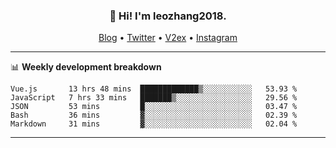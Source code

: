 <h3 align="center">👋 Hi! I'm leozhang2018.</h3>
<p align="center">
  <a href="https://code.leozhang2018.me">Blog</a> •
  <a href="https://twitter.com/leozhang2018">Twitter</a> •
  <a href="https://www.v2ex.com/member/leozhang">V2ex</a> •
  <a href="https://www.instagram.com/leozhanghere">Instagram</a>
</p>

-------

📊 **Weekly development breakdown**
<!--START_SECTION:waka-->
```text
Vue.js       13 hrs 48 mins  █████████████▒░░░░░░░░░░░   53.93 % 
JavaScript   7 hrs 33 mins   ███████▒░░░░░░░░░░░░░░░░░   29.56 % 
JSON         53 mins         █░░░░░░░░░░░░░░░░░░░░░░░░   03.47 % 
Bash         36 mins         ▓░░░░░░░░░░░░░░░░░░░░░░░░   02.39 % 
Markdown     31 mins         ▓░░░░░░░░░░░░░░░░░░░░░░░░   02.04 % 
```
<!--END_SECTION:waka-->
-------
